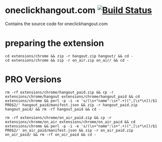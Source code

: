 # oneclickhangout.com [![Build Status](https://drone.io/github.com/ejhayes/oneclickhangout.com/status.png)](https://drone.io/github.com/ejhayes/oneclickhangout.com/latest)

Contains the source code for oneclickhangout.com

# preparing the extension

    cd extensions/chrome && zip -r hangout.zip hangout/ && cd -
    cd extensions/chrome && zip -r on_air.zip on_air/ && cd -

# PRO Versions

    rm -rf extensions/chrome/hangout_paid.zip && cp -r extensions/chrome/hangout extensions/chrome/hangout_paid && cd extensions/chrome && perl -p -i -e 's/(\s+"name":\s+".+)(",[\s*\n])/$1 PRO$2/' hangout_paid/manifest.json && zip -r hangout_paid.zip hangout_paid/ && rm -rf hangout_paid && cd -

    rm -rf extensions/chrome/on_air_paid.zip && cp -r extensions/chrome/on_air extensions/chrome/on_air_paid && cd extensions/chrome && perl -p -i -e 's/(\s+"name":\s+".+)(",[\s*\n])/$1 PRO$2/' on_air_paid/manifest.json && zip -r on_air_paid.zip on_air_paid/ && rm -rf on_air_paid && cd -

